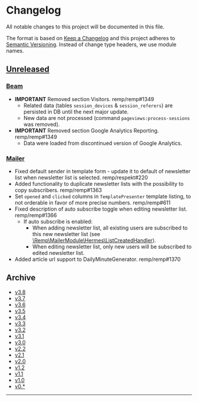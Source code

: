 # Changelog

All notable changes to this project will be documented in this file.

The format is based on [Keep a Changelog](http://keepachangelog.com/) and this project adheres to [Semantic Versioning](http://semver.org/). Instead of change type headers, we use module names.

## [Unreleased]

### [Beam]

- **IMPORTANT** Removed section Visitors. remp/remp#1349
  - Related data (tables `session_devices` & `session_referers`) are persisted in DB until the next major update.
  - New data are not processed (command `pageviews:process-sessions` was removed).
- **IMPORTANT** Removed section Google Analytics Reporting. remp/remp#1349
  - Data were loaded from discontinued version of Google Analytics.

### [Mailer]

- Fixed default sender in template form - update it to default of newsletter list when newsletter list is selected. remp/respekt#220
- Added functionality to duplicate newsletter lists with the possibility to copy subscribers. remp/remp#1363
- Set `opened` and `clicked` columns in `TemplatePresenter` template listing, to not orderable in favor of more precise numbers. remp/remp#611
- Fixed description of auto subscribe toggle when editing newsletter list. remp/remp#1366
  - If auto subscribe is enabled:
    - When adding newsletter list, all existing users are subscribed to this new newsletter list (see [\Remp\MailerModule\Hermes\ListCreatedHandler](https://github.com/remp2020/mailer-module/blob/b63effb11421cd3582dc0280e6e5bf293223b3b2/src/Hermes/ListCreatedHandler.php#L48)).
    - When editing newsletter list, only new users will be subscribed to edited newsletter list.
- Added article url support to DailyMinuteGenerator. remp/remp#1370

## Archive

- [v3.8](./changelogs/CHANGELOG-v3.8.md)
- [v3.7](./changelogs/CHANGELOG-v3.7.md)
- [v3.6](./changelogs/CHANGELOG-v3.6.md)
- [v3.5](./changelogs/CHANGELOG-v3.5.md)
- [v3.4](./changelogs/CHANGELOG-v3.4.md)
- [v3.3](./changelogs/CHANGELOG-v3.3.md)
- [v3.2](./changelogs/CHANGELOG-v3.2.md)
- [v3.1](./changelogs/CHANGELOG-v3.1.md)
- [v3.0](./changelogs/CHANGELOG-v3.0.md)
- [v2.2](./changelogs/CHANGELOG-v2.2.md)
- [v2.1](./changelogs/CHANGELOG-v2.1.md)
- [v2.0](./changelogs/CHANGELOG-v2.0.md)
- [v1.2](./changelogs/CHANGELOG-v1.2.md)
- [v1.1](./changelogs/CHANGELOG-v1.1.md)
- [v1.0](./changelogs/CHANGELOG-v1.0.md)
- [v0.*](./changelogs/CHANGELOG-v0.md)

---

[Beam]: https://github.com/remp2020/remp/tree/master/Beam
[Campaign]: https://github.com/remp2020/remp/tree/master/Campaign
[Mailer]: https://github.com/remp2020/remp/tree/master/Mailer
[Sso]: https://github.com/remp2020/remp/tree/master/Sso
[Segments]: https://github.com/remp2020/remp/tree/master/Beam/go/cmd/segments
[Tracker]: https://github.com/remp2020/remp/tree/master/Beam/go/cmd/tracker

[Unreleased]: https://github.com/remp2020/remp/compare/3.2.0...master
